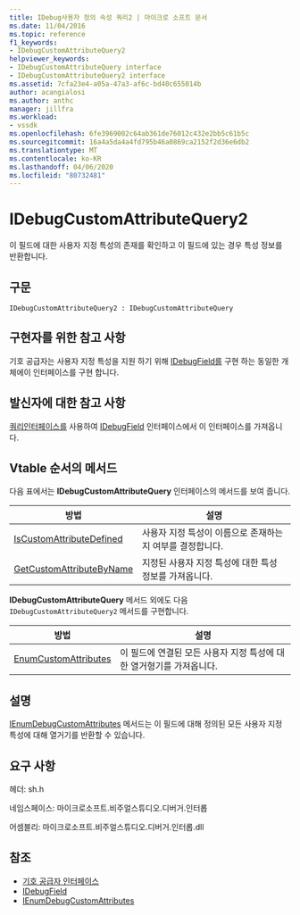```yaml
---
title: IDebug사용자 정의 속성 쿼리2 | 마이크로 소프트 문서
ms.date: 11/04/2016
ms.topic: reference
f1_keywords:
- IDebugCustomAttributeQuery2
helpviewer_keywords:
- IDebugCustomAttributeQuery interface
- IDebugCustomAttributeQuery2 interface
ms.assetid: 7cfa23e4-a05a-47a3-af6c-bd40c655014b
author: acangialosi
ms.author: anthc
manager: jillfra
ms.workload:
- vssdk
ms.openlocfilehash: 6fe3969002c64ab361de76012c432e2bb5c61b5c
ms.sourcegitcommit: 16a4a5da4a4fd795b46a0869ca2152f2d36e6db2
ms.translationtype: MT
ms.contentlocale: ko-KR
ms.lasthandoff: 04/06/2020
ms.locfileid: "80732481"
---
```

# <a name="idebugcustomattributequery2"></a>IDebugCustomAttributeQuery2
이 필드에 대한 사용자 지정 특성의 존재를 확인하고 이 필드에 있는 경우 특성 정보를 반환합니다.

## <a name="syntax"></a>구문

```
IDebugCustomAttributeQuery2 : IDebugCustomAttributeQuery
```

## <a name="notes-for-implementers"></a>구현자를 위한 참고 사항
 기호 공급자는 사용자 지정 특성을 지원 하기 위해 [IDebugField를](../../../extensibility/debugger/reference/idebugfield.md) 구현 하는 동일한 개체에이 인터페이스를 구현 합니다.

## <a name="notes-for-callers"></a>발신자에 대한 참고 사항
 [쿼리인터페이스를](/cpp/atl/queryinterface) 사용하여 [IDebugField](../../../extensibility/debugger/reference/idebugfield.md) 인터페이스에서 이 인터페이스를 가져옵니다.

## <a name="methods-in-vtable-order"></a>Vtable 순서의 메서드
 다음 표에서는 **IDebugCustomAttributeQuery** 인터페이스의 메서드를 보여 줍니다.

|방법|설명|
|------------|-----------------|
|[IsCustomAttributeDefined](../../../extensibility/debugger/reference/idebugcustomattributequery2-iscustomattributedefined.md)|사용자 지정 특성이 이름으로 존재하는지 여부를 결정합니다.|
|[GetCustomAttributeByName](../../../extensibility/debugger/reference/idebugcustomattributequery2-getcustomattributebyname.md)|지정된 사용자 지정 특성에 대한 특성 정보를 가져옵니다.|

 **IDebugCustomAttributeQuery** 메서드 외에도 다음 `IDebugCustomAttributeQuery2` 메서드를 구현합니다.

|방법|설명|
|------------|-----------------|
|[EnumCustomAttributes](../../../extensibility/debugger/reference/idebugcustomattributequery2-enumcustomattributes.md)|이 필드에 연결된 모든 사용자 지정 특성에 대한 열거형기를 가져옵니다.|

## <a name="remarks"></a>설명
 [IEnumDebugCustomAttributes](../../../extensibility/debugger/reference/ienumdebugcustomattributes.md) 메서드는 이 필드에 대해 정의된 모든 사용자 지정 특성에 대해 열거기를 반환할 수 있습니다.

## <a name="requirements"></a>요구 사항
 헤더: sh.h

 네임스페이스: 마이크로소프트.비주얼스튜디오.디버거.인터롭

 어셈블리: 마이크로소프트.비주얼스튜디오.디버거.인터롭.dll

## <a name="see-also"></a>참조
- [기호 공급자 인터페이스](../../../extensibility/debugger/reference/symbol-provider-interfaces.md)
- [IDebugField](../../../extensibility/debugger/reference/idebugfield.md)
- [IEnumDebugCustomAttributes](../../../extensibility/debugger/reference/ienumdebugcustomattributes.md)

